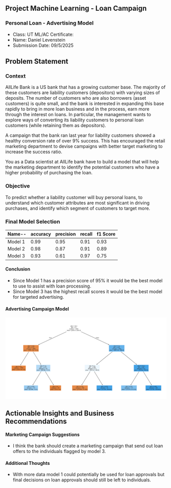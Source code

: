 ## Project Machine Learning - Loan Campaign
### Personal Loan - Advertising Model
- Class: UT ML/AC Certificate:
- Name: Daniel Levenstein
- Submission Date: 09/5/2025

## Problem Statement

### Context

AllLife Bank is a US bank that has a growing customer base. The majority of these customers are liability customers (depositors) with varying sizes of deposits. The number of customers who are also borrowers (asset customers) is quite small, and the bank is interested in expanding this base rapidly to bring in more loan business and in the process, earn more through the interest on loans. In particular, the management wants to explore ways of converting its liability customers to personal loan customers (while retaining them as depositors).

A campaign that the bank ran last year for liability customers showed a healthy conversion rate of over 9% success. This has encouraged the retail marketing department to devise campaigns with better target marketing to increase the success ratio.

You as a Data scientist at AllLife bank have to build a model that will help the marketing department to identify the potential customers who have a higher probability of purchasing the loan.

### Objective

To predict whether a liability customer will buy personal loans, to understand which customer attributes are most significant in driving purchases, and identify which segment of customers to target more.

### Final Model Selection

| Name--  | accuracy | precision | recall | f1 Score |
|---------|----------|-----------|--------|----------|
| Model 1 | 0.99     | 0.95      | 0.91   | 0.93     |
| Model 2 | 0.98     | 0.87      | 0.91   | 0.89     |
| Model 3 | 0.93     | 0.61      | 0.97   | 0.75     |

#### Conclusion
- Since Model 1 has a precision score of 95% it would be the best model to use to assist with loan processing.
- Since Model 3 has the highest recall scores it would be the best model for targeted advertising.

#### Advertising Campaign Model

![png](data/AdvertisingCampaignModel.png)

## Actionable Insights and Business Recommendations

#### Marketing Campaign Suggestions
- I think the bank should create a marketing campaign that send out loan offers to the individuals flagged by model 3.
#### Additional Thoughts
- With more data model 1 could potentially be used for loan approvals but final decisions on loan approvals should still be left to individuals.
